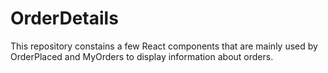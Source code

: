 # OrderDetails

This repository constains a few React components that are mainly used by
OrderPlaced and MyOrders to display information about orders.
